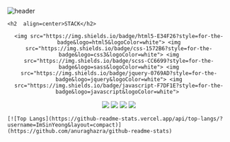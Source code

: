 ![header](https://capsule-render.vercel.app/api?type=waving&color=gradient&height=220&animation=fadeIn&section=header&text=Hello😎&fontAlign=50&extBg=282829&customColorList=0,2,2,5,30&fontColor=444444) 


    <h2  align=center>STACK</h2>
  <div align=center>  

    <img src="https://img.shields.io/badge/html5-E34F26?style=for-the-badge&logo=html5&logoColor=white"> <img src="https://img.shields.io/badge/css-1572B6?style=for-the-badge&logo=css3&logoColor=white"> <img src="https://img.shields.io/badge/scss-CC6699?style=for-the-badge&logo=sass&logoColor=white"> <img src="https://img.shields.io/badge/jquery-0769AD?style=for-the-badge&logo=jquery&logoColor=white"> <img src="https://img.shields.io/badge/javascript-F7DF1E?style=for-the-badge&logo=javascript&logoColor=white"> 
  </div>
  <div align=center>
      <img src="https://img.shields.io/badge/react-61DAFB?style=for-the-badge&logo=react&logoColor=black"> <img src="https://img.shields.io/badge/github-181717?style=for-the-badge&logo=github&logoColor=white"> <img src="https://img.shields.io/badge/git-F05032?style=for-the-badge&logo=git&logoColor=white"> <img src="https://img.shields.io/badge/fontawesome-339AF0?style=for-the-badge&logo=fontawesome&logoColor=white">
  </div>
  <p align=center></p>



    [![Top Langs](https://github-readme-stats.vercel.app/api/top-langs/?username=ImSinYeong&layout=compact)](https://github.com/anuraghazra/github-readme-stats)


<!---
ImSinYeong/ImSinYeong is a ✨ special ✨ repository because its `README.md` (this file) appears on your GitHub profile.
You can click the Preview link to take a look at your changes.
--->
